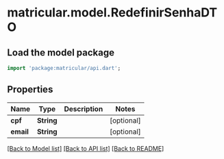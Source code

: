 # matricular.model.RedefinirSenhaDTO

## Load the model package
```dart
import 'package:matricular/api.dart';
```

## Properties
Name | Type | Description | Notes
------------ | ------------- | ------------- | -------------
**cpf** | **String** |  | [optional] 
**email** | **String** |  | [optional] 

[[Back to Model list]](../README.md#documentation-for-models) [[Back to API list]](../README.md#documentation-for-api-endpoints) [[Back to README]](../README.md)


